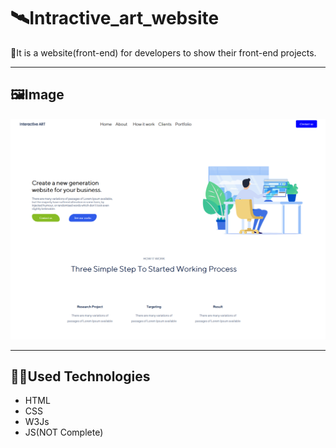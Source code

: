 # 🛰️Intractive_art_website
🚡It is a website(front-end) for developers to show their front-end projects.

---
## 🖼️Image
<img alt='picture' src='Capture.PNG' />

---
## 👨‍💻Used Technologies
- HTML
- CSS
- W3Js
- JS(NOT Complete)
